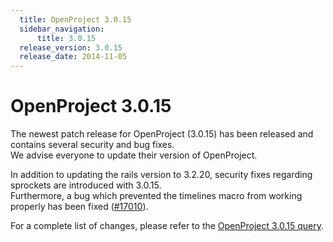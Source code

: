 ```yaml
---
  title: OpenProject 3.0.15
  sidebar_navigation:
      title: 3.0.15
  release_version: 3.0.15
  release_date: 2014-11-05
---
```



# OpenProject 3.0.15

The newest patch release for OpenProject (3.0.15) has been released and
contains several security and bug fixes.  
We advise everyone to update their version of OpenProject.

In addition to updating the rails version to 3.2.20, security fixes
regarding sprockets are introduced with 3.0.15.  
Furthermore, a bug which prevented the timelines macro from working
properly has been fixed
([\#17010](https://community.openproject.org/work_packages/17010 "Timeline controls separate from rest of timeline when timeline embedded in wiki page (closed)")).

For a complete list of changes, please refer to the [OpenProject 3.0.15
query](https://community.openproject.org/versions/503).


